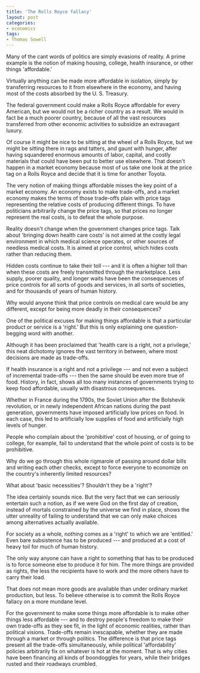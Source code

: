 ```yaml
---
title: 'The Rolls Royce fallacy'
layout: post
categories:
- economics
tags:
- Thomas Sowell
---
```


Many of the cant words of politics are simply evasions of reality. A prime example is the notion of making housing, college, health insurance, or other things 'affordable.'

Virtually anything can be made more affordable in isolation, simply by transferring resources to it from elsewhere in the economy, and having most of the costs absorbed by the U. S. Treasury.

The federal government could make a Rolls Royce affordable for every American, but we would not be a richer country as a result. We would in fact be a much poorer country, because of all the vast resources transferred from other economic activities to subsidize an extravagant luxury.

Of course it might be nice to be sitting at the wheel of a Rolls Royce, but we might be sitting there in rags and tatters, and gaunt with hunger, after having squandered enormous amounts of labor, capital, and costly materials that could have been put to better use elsewhere. That doesn't happen in a market economy because most of us take one look at the price tag on a Rolls Royce and decide that it is time for another Toyota.

The very notion of making things affordable misses the key point of a market economy. An economy exists to make trade-offs, and a market economy makes the terms of those trade-offs plain with price tags representing the relative costs of producing different things. To have politicians arbitrarily change the price tags, so that prices no longer represent the real costs, is to defeat the whole purpose.

Reality doesn't change when the government changes price tags. Talk about 'bringing down health care costs' is not aimed at the costly legal environment in which medical science operates, or other sources of needless medical costs. It is aimed at price control, which hides costs rather than reducing them.

Hidden costs continue to take their toll --- and it is often a higher toll than when these costs are freely transmitted through the marketplace. Less supply, poorer quality, and longer waits have been the consequences of price controls for all sorts of goods and services, in all sorts of societies, and for thousands of years of human history.

Why would anyone think that price controls on medical care would be any different, except for being more deadly in their consequences?

One of the political excuses for making things affordable is that a particular product or service is a 'right.' But this is only explaining one question-begging word with another.

Although it has been proclaimed that 'health care is a right, not a privilege,' this neat dichotomy ignores the vast territory in between, where most decisions are made as trade-offs.

If health insurance is a right and not a privilege --- and not even a subject of incremental trade-offs --- then the same should be even more true of food. History, in fact, shows all too many instances of governments trying to keep food affordable, usually with disastrous consequences.

Whether in France during the 1790s, the Soviet Union after the Bolshevik revolution, or in newly independent African nations during the past generation, governments have imposed artificially low prices on food. In each case, this led to artificially low supplies of food and artificially high levels of hunger.

People who complain about the 'prohibitive' cost of housing, or of going to college, for example, fail to understand that the whole point of costs is to be prohibitive.

Why do we go through this whole rigmarole of passing around dollar bills and writing each other checks, except to force everyone to economize on the country's inherently limited resources?

What about 'basic necessities'? Shouldn't they be a 'right'?

The idea certainly sounds nice. But the very fact that we can seriously entertain such a notion, as if we were God on the first day of creation, instead of mortals constrained by the universe we find in place, shows the utter unreality of failing to understand that we can only make choices among alternatives actually available.

For society as a whole, nothing comes as a 'right' to which we are 'entitled.' Even bare subsistence has to be produced --- and produced at a cost of heavy toil for much of human history.

The only way anyone can have a right to something that has to be produced is to force someone else to produce it for him. The more things are provided as rights, the less the recipients have to work and the more others have to carry their load.

That does not mean more goods are available than under ordinary market production, but less. To believe otherwise is to commit the Rolls Royce fallacy on a more mundane level.

For the government to make some things more affordable is to make other things less affordable --- and to destroy people's freedom to make their own trade-offs as they see fit, in the light of economic realities, rather than political visions. Trade-offs remain inescapable, whether they are made through a market or through politics. The difference is that price tags present all the trade-offs simultaneously, while political 'affordability' policies arbitrarily fix on whatever is hot at the moment. That is why cities have been financing all kinds of boondoggles for years, while their bridges rusted and their roadways crumbled.
